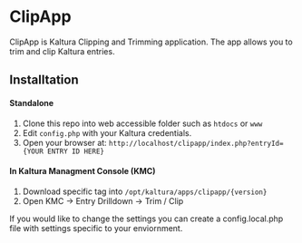 ClipApp
========

ClipApp is Kaltura Clipping and Trimming application. The app allows you to trim and clip Kaltura entries.

## Installtation 

#### Standalone

1. Clone this repo into web accessible folder such as ```htdocs``` or ```www```
2. Edit ```config.php``` with your Kaltura credentials.
3. Open your browser at: ```http://localhost/clipapp/index.php?entryId={YOUR ENTRY ID HERE}``` 

#### In Kaltura Managment Console (KMC)

1. Download specific tag into ```/opt/kaltura/apps/clipapp/{version}```
2. Open KMC -> Entry Drilldown -> Trim / Clip

If you would like to change the settings you can create a config.local.php file with settings specific to your enviornment. 

